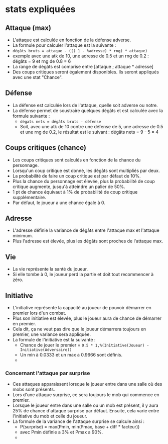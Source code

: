 # stats expliquées

## Attaque (max)

- L'attaque est calculée en fonction de la défense adverse.
- La formule pour calculer l'attaque est la suivante :
- `dégâts bruts = attaque - ((( 1 - %adresse) * rng) * attaque)`
- exemple avec une atk de 10, une adresse de 0.5 et un rng de 0.2 : dégâts = 9 et rng de 0.8 = 6
- La range de dégâts est comprise entre [attaque ; attaque * adresse]
- Des coups critiques seront également disponibles. Ils seront appliqués avec une stat "Chance".

## Défense

- La défense est calculée lors de l'attaque, quelle soit adverse ou notre.
- La défense permet de soustraire quelques dégâts et est calculée avec la formule suivante :
  - `dégats nets = dégâts bruts - défense`
  - Soit, avec une atk de 10 contre une défense de 5, une adresse de 0.5 et une rng de 0.2, le résultat est le suivant : dégâts nets = 9 - 5 = 4

## Coups critiques (chance)

- Les coups critiques sont calculés en fonction de la chance du personnage.
- Lorsqu'un coup critique est donné, les dégâts sont multipliés par deux.
- La probabilité de faire un coup critique est par défaut de 10%.
- Plus la chance du personnage est élevée, plus la probabilité de coup critique augmente, jusqu'à atteindre un palier de 50%.
- 1 pt de chance équivaut à 1% de probabilité de coup critique supplémentaire.
- Par défaut, le joueur a une chance égale à 0.

## Adresse

- L'adresse définie la variance de dégâts entre l'attaque max et l'attaque minimum.
- Plus l'adresse est élevée, plus les dégâts sont proches de l'attaque max.

## Vie

- La vie représente la santé du joueur.
- Si elle tombe à 0, le joueur perd la partie et doit tout recommencer à zéro.

## Initiative

- L'initiative représente la capacité au joueur de pouvoir démarrer en premier lors d'un combat.
- Plus son initiative est élevée, plus le joueur aura de chance de démarrer en premier.
- Cela dit, ça ne veut pas dire que le joueur démarrera toujours en premier, une variance sera appliquée.
- La formule de l'initiative est la suivante :
  - Chance de jouer le premier = `0.5 * 1,%(Initiative(Joueur) - Initiative(Adversaire))`
  - Un min à 0.0333 et un max a 0.9666 sont définis.
  -

### Concernant l'attaque par surprise

- Ces attaques apparaissent lorsque le joueur entre dans une salle où des mobs sont présents.
- Lors d'une attaque surprise, ce sera toujours le mob qui commence en premier.
- Lorsque le joueur entre dans une salle ou un mob est présent, il y aura 25% de chance d'attaque surprise par défaut. Ensuite, cela varie entre l'initiative du mob et celle du joueur.
- La formule de la variance de l'attaque surprise se calcule ainsi :
  - P(surprise) = max(Pmin, min(Pmax, base + diff \* facteur))
  - avec Pmin définie a 3% et Pmax a 90%.
  -
